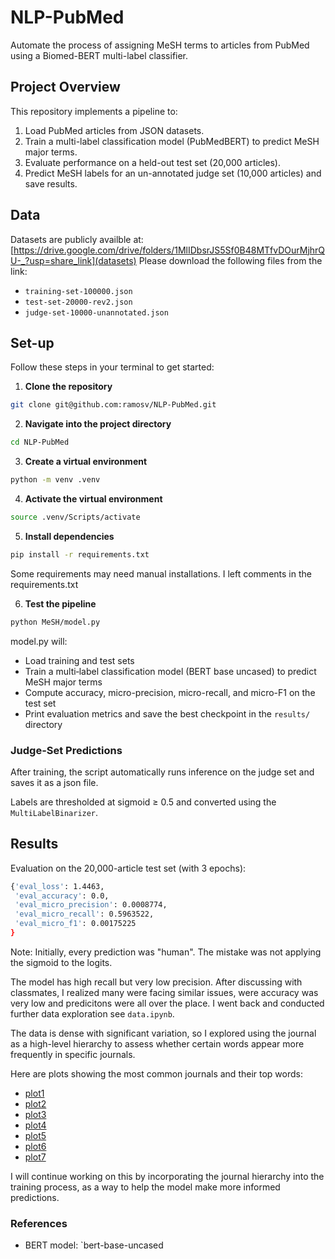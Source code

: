 # NLP-PubMed

Automate the process of assigning MeSH terms to articles from PubMed using a Biomed-BERT multi-label classifier.

## Project Overview

This repository implements a pipeline to:

1. Load PubMed articles from JSON datasets.
2. Train a multi-label classification model (PubMedBERT) to predict MeSH major terms.
3. Evaluate performance on a held-out test set (20,000 articles).
4. Predict MeSH labels for an un-annotated judge set (10,000 articles) and save results.

## Data

Datasets are publicly availble at: [https://drive.google.com/drive/folders/1MlIDbsrJS5Sf0B48MTfvDOurMjhrQU-_?usp=share_link](datasets)
Please download the following files from the link:

- `training-set-100000.json`
- `test-set-20000-rev2.json`
- `judge-set-10000-unannotated.json`

## Set-up

Follow these steps in your terminal to get started:

1. **Clone the repository**
```bash
git clone git@github.com:ramosv/NLP-PubMed.git
```

2. **Navigate into the project directory**
```bash
cd NLP-PubMed
```

3. **Create a virtual environment**
```bash
python -m venv .venv
```

4. **Activate the virtual environment**
```bash
source .venv/Scripts/activate
```

5. **Install dependencies**
```bash
pip install -r requirements.txt
```
Some requirements may need manual installations. I left comments in the requirements.txt

6. **Test the pipeline**
```bash
python MeSH/model.py
```

model.py will:

- Load training and test sets
- Train a multi‑label classification model (BERT base uncased) to predict MeSH major terms  
- Compute accuracy, micro-precision, micro-recall, and micro-F1 on the test set
- Print evaluation metrics and save the best checkpoint in the `results/` directory

### Judge-Set Predictions

After training, the script automatically runs inference on the judge set and saves it as a json file.

Labels are thresholded at sigmoid ≥ 0.5 and converted using the `MultiLabelBinarizer`.

## Results

Evaluation on the 20,000-article test set (with 3 epochs):

```bash
{'eval_loss': 1.4463,
 'eval_accuracy': 0.0,
 'eval_micro_precision': 0.0008774,
 'eval_micro_recall': 0.5963522,
 'eval_micro_f1': 0.00175225
}
```

Note: Initially, every prediction was "human". The mistake was not applying the sigmoid to the logits.

The model has high recall but very low precision. After discussing with classmates, I realized many were facing similar issues, were accuracy was very low and predicitons were all over the place. I went back and conducted further data exploration see `data.ipynb`.

The data is dense with significant variation, so I explored using the journal as a high-level hierarchy to assess whether certain words appear more frequently in specific journals.

Here are plots showing the most common journals and their top words:
- [plot1](plots/1.png)
- [plot2](plots/2.png)
- [plot3](plots/3.png)
- [plot4](plots/4.png)
- [plot5](plots/5.png)
- [plot6](plots/6.png)
- [plot7](plots/7.png)

I will continue working on this by incorporating the journal hierarchy into the training process, as a way to help the model make more informed predictions.

### References
- BERT model: `bert-base-uncased




